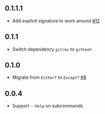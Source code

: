 ## 0.1.1.1

* Add explicit signature to work around [#12](https://github.com/fpco/optparse-simple/issues/12)

## 0.1.1

* Switch dependency `gitrev` to `githash`

## 0.1.0

* Migrate from `EitherT` to `ExceptT`
  [#8](https://github.com/fpco/optparse-simple/issues/8)

## 0.0.4

* Support `--help` on subcommands
